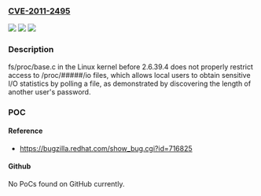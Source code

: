 ### [CVE-2011-2495](https://cve.mitre.org/cgi-bin/cvename.cgi?name=CVE-2011-2495)
![](https://img.shields.io/static/v1?label=Product&message=n%2Fa&color=blue)
![](https://img.shields.io/static/v1?label=Version&message=n%2Fa&color=blue)
![](https://img.shields.io/static/v1?label=Vulnerability&message=n%2Fa&color=brighgreen)

### Description

fs/proc/base.c in the Linux kernel before 2.6.39.4 does not properly restrict access to /proc/#####/io files, which allows local users to obtain sensitive I/O statistics by polling a file, as demonstrated by discovering the length of another user's password.

### POC

#### Reference
- https://bugzilla.redhat.com/show_bug.cgi?id=716825

#### Github
No PoCs found on GitHub currently.

